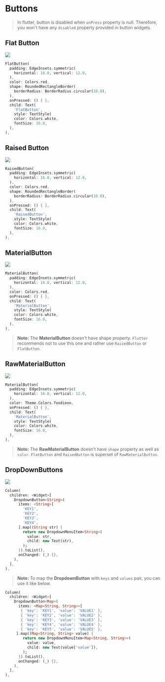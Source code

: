 # Buttons
> In flutter,  button is disabled when `onPress` property is null. Therefore, you won't have any `disabled` property provided in button widgets.

## Flat Button
<img src="https://firebasestorage.googleapis.com/v0/b/flutterdart-5d354.appspot.com/o/docs%2FFlatButton.gif?alt=media&token=8247fb6c-e9e8-46a4-90d6-13150c2c8cea"/><br/>
```dart
FlatButton(  
  padding: EdgeInsets.symmetric(
    horizontal: 16.0, vertical: 12.0,
  ),
  color: Colors.red,  
  shape: RoundedRectangleBorder(  
    borderRadius: BorderRadius.circular(10.0),  
  ),
  onPressed: () { },  
  child: Text(  
    'FlatButton',
    style: TextStyle(  
    color: Colors.white,  
    fontSize: 16.0,  
  ),
),
```

## Raised Button
<img src="https://firebasestorage.googleapis.com/v0/b/flutterdart-5d354.appspot.com/o/docs%2FRaisedButton.gif?alt=media&token=d849900e-7ebe-44d3-88b5-de18593afc34"/><br/>
```dart
RaisedButton(  
  padding: EdgeInsets.symmetric(
    horizontal: 16.0, vertical: 12.0,
  ),
  color: Colors.red,  
  shape: RoundedRectangleBorder(  
    borderRadius: BorderRadius.circular(10.0),  
  ),
  onPressed: () { },  
  child: Text(  
    'RaisedButton',
    style: TextStyle(  
    color: Colors.white,  
    fontSize: 16.0,  
  ),
),
```

## MaterialButton
<img src="https://firebasestorage.googleapis.com/v0/b/flutterdart-5d354.appspot.com/o/docs%2FMaterialButton.gif?alt=media&token=73e786a8-8639-4f34-940f-ae3497acb191"/><br/>
```dart
MaterialButton(  
  padding: EdgeInsets.symmetric(
    horizontal: 16.0, vertical: 12.0,
  ),
  color: Colors.red,  
  onPressed: () { },  
  child: Text(  
    'MaterialButton',
    style: TextStyle(  
    color: Colors.white,  
    fontSize: 16.0,  
  ),
),
```
> **Note:** The **MaterialButton** doesn't have shape property. `Flutter` recommends not to use this one and rather use `RaisedButton` or `FlatButton`.

## RawMaterialButton
<img src="https://firebasestorage.googleapis.com/v0/b/flutterdart-5d354.appspot.com/o/docs%2FRawMaterialButton.gif?alt=media&token=9e43a5e7-f747-48de-9210-36ce65c58076"/><br/>
```dart
MaterialButton(  
  padding: EdgeInsets.symmetric(
    horizontal: 16.0, vertical: 12.0,
  ),
  color: Theme.Colors.foodieon,  
  onPressed: () { },  
  child: Text(  
    'MaterialButton',
    style: TextStyle(  
    color: Colors.white,  
    fontSize: 16.0,  
  ),
),
```
> **Note:** The **RawMaterialButton** doesn't have `shape` property as well as `color`.  `FlatButton` and `RaisedButton` is superset of `RawMaterialButton`.

## DropDownButtons
<img
src="https://firebasestorage.googleapis.com/v0/b/flutterdart-5d354.appspot.com/o/DropDownButton.gif?alt=media&token=ffb3d6b6-36ee-45c1-9b44-0d6fadd9f86b"/>
<br/>
```dart
Column(  
  children: <Widget>[  
    DropdownButton<String>(  
      items: <String>[  
        'KEY1',  
        'KEY2',  
        'KEY3',  
        'KEY4',  
      ].map((String str) {
        return new DropdownMenuItem<String>(  
          value: str,  
          child: new Text(str),  
        );
      }).toList(),  
      onChanged: (_) {},  
    ),
  ],
),
```
> **Note:** To map the **DropdownButton** with `keys` and `values` pair, you can use it like below.
```dart
Column(  
  children: <Widget>[  
    DropdownButton<Map>(  
      items: <Map<String, String>>[  
       { 'key': 'KEY1', 'value': 'VALUE1' },  
       { 'key': 'KEY2', 'value': 'VALUE2' },  
       { 'key': 'KEY3', 'value': 'VALUE3' },  
       { 'key': 'KEY4', 'value': 'VALUE4' },  
       { 'key': 'KEY5', 'value': 'VALUE5' },  
     ].map((Map<String, String> value) {  
        return new DropdownMenuItem<Map<String, String>>(  
          value: value,  
          child: new Text(value['value']),  
        );
      }).toList(),  
      onChanged: (_) {},  
    ),
  ],
),
```
<!--stackedit_data:
eyJoaXN0b3J5IjpbMjAyMTE0Nzc3LDEwMzUxNjgsLTE1MzIyNz
YxNTQsLTE4NDIwMzYzOTksMTMxNzQ3NjEzMSwyMDYyMjExMzA4
LDExMjkxODE2NzEsMzgxMzg3MzRdfQ==
-->